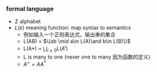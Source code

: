 ### formal language

- $\Sigma$ alphabet
- $L(e)$ meaning function: map syntax to semantics
	- 例如输入一个正则表达式，输出串的集合
	- L(AB) = $\{ab \mid a\in L(A)\and b\in L(B)\}$
	- L(A*) = $\bigcup_{i\ge 0}L(A^i)$
	- L is many to one (never one to many 因为函数的定义)
	- $A^+=AA^*$